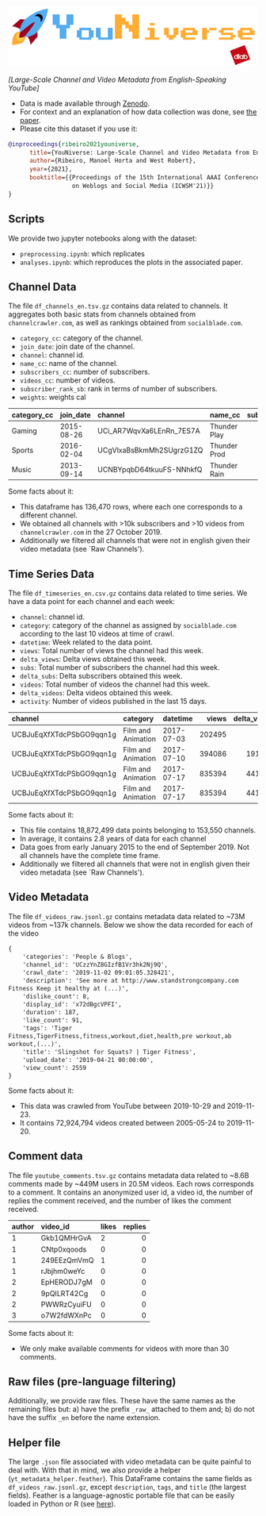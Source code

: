 ![Repository logo](images/logo.png)


_[Large-Scale Channel and Video Metadata from English-Speaking YouTube]_

- Data is made available through [Zenodo](https://doi.org/10.5281/zenodo.4650046).
- For context and an explanation of how data collection was done, see [the paper](https://arxiv.org/abs/2012.10378).
- Please cite this dataset if you use it:

~~~bibtex
@inproceedings{ribeiro2021youniverse,
      title={YouNiverse: Large-Scale Channel and Video Metadata from English-Speaking YouTube}, 
      author={Ribeiro, Manoel Horta and West Robert},
      year={2021},
      booktitle={{Proceedings of the 15th International AAAI Conference 
                  on Weblogs and Social Media (ICWSM'21)}}
}
~~~

## Scripts

We provide two jupyter notebooks along with the dataset:

- `preprocessing.ipynb`: which replicates
- `analyses.ipynb`: which reproduces the plots in the associated paper.

## Channel Data

The file `df_channels_en.tsv.gz` contains data related to channels. 
It aggregates both basic stats from channels obtained from `channelcrawler.com`, 
as well as rankings obtained from `socialblade.com`.

- `category_cc`: category of the channel.
- `join_date`: join date of the channel.
- `channel`: channel id.
- `name_cc`: name of the channel.
- `subscribers_cc`: number of subscribers.
- `videos_cc`: number of videos.
- `subscriber_rank_sb`: rank in terms of number of subscribers.
- `weights`: weights cal

| category_cc | join_date  | channel                  | name_cc      | subscribers_cc | videos_cc | subscriber_rank_sb |  weights |
|:------------|:-----------|:-------------------------|:-------------|---------------:|----------:|-------------------:|---------:|
| Gaming      | 2015-08-26 | UCi_AR7WqvXa6LEnRn_7ES7A | Thunder Play |          11500 |       849 |             877395 |  11.175  |
| Sports      | 2016-02-04 | UCgVlxaBsBkmMh2SUgrzG1ZQ | Thunder Prod |          76000 |        61 |             198340 |  5.5295  |
| Music       | 2013-09-14 | UCNBYpqbD64tkuuFS-NNhkfQ | Thunder Rain |          33700 |        58 |             382980 |  6.5855  |

Some facts about it:

- This dataframe has 136,470 rows, where each one corresponds to a different channel.
- We obtained all channels with >10k subscribers and >10 videos from `channelcrawler.com` in the 27 October 2019.
- Additionally we filtered all channels that were not in english given their video metadata (see `Raw Channels').

## Time Series Data

The file `df_timeseries_en.csv.gz` contains data related to time series. 
We have a data point for each channel and each week:

- `channel`: channel id.
- `category`: category of the channel as assigned by `socialblade.com` according to the last 10 videos at time of crawl.
- `datetime`: Week related to the data point.
- `views`: Total number of views the channel had this week.
- `delta_views`: Delta views obtained this week.
- `subs`: Total number of subscribers the channel had this week.
- `delta_subs`: Delta subscribers obtained this week.
- `videos`: Total number of videos the channel had this week.
- `delta_videos`: Delta videos obtained this week.
- `activity`: Number of videos published in the last 15 days.

| channel                  | category           | datetime   | views   | delta_views | subs | delta_subs | videos | delta_videos | activity |
|:-------------------------|:-------------------|:-----------|--------:|------------:|-----:|-----------:|-------:|-------------:|---------:|
| UCBJuEqXfXTdcPSbGO9qqn1g | Film and Animation | 2017-07-03 | 202495  |           0 |  650 |   0        |      5 |            0 |        3 |
| UCBJuEqXfXTdcPSbGO9qqn1g | Film and Animation | 2017-07-10 | 394086  |      191591 | 1046 | 396        |      6 |            1 |        1 |
| UCBJuEqXfXTdcPSbGO9qqn1g | Film and Animation | 2017-07-17 | 835394  |      441308 | 1501 | 456        |      6 |            0 |        1 |
| UCBJuEqXfXTdcPSbGO9qqn1g | Film and Animation | 2017-07-17 | 835394  |      441308 | 1501 | 456        |      6 |            0 |        1 |

Some facts about it:

- This file contains 18,872,499 data points belonging to 153,550 channels. 
- In average, it contains 2.8 years of data for each channel
- Data goes from early January 2015 to the end of September 2019. Not all channels have the complete time frame.
- Additionally we filtered all channels that were not in english given their video metadata (see `Raw Channels').

## Video Metadata

The file `df_videos_raw.jsonl.gz` contains metadata data related to ~73M videos from ~137k channels.
Below we show the data recorded for each of the video

    {
        'categories': 'People & Blogs', 
        'channel_id': 'UCzzYnZ8GIzfB1Vr3hk2Nj9Q', 
        'crawl_date': '2019-11-02 09:01:05.328421', 
        'description': 'See more at http://www.standstrongcompany.com Fitness Keep it healthy at (...)', 
        'dislike_count': 8, 
        'display_id': 'x72dBgcVPFI', 
        'duration': 187, 
        'like_count': 91,
        'tags': 'Tiger Fitness,TigerFitness,fitness,workout,diet,health,pre workout,ab workout,(...)', 
        'title': 'Slingshot for Squats? | Tiger Fitness', 
        'upload_date': '2019-04-21 00:00:00', 
        'view_count': 2559
    }
    
Some facts about it:
- This data was crawled from YouTube between 2019-10-29 and 2019-11-23.
- It contains 72,924,794 videos created between 2005-05-24 to 2019-11-20.

## Comment data

The file `youtube_comments.tsv.gz` contains metadata data related to ~8.6B comments made by ~449M users in 20.5M videos.
Each rows corresponds to a comment. 
It contains an anonymized user id, a video id, the number of replies the comment received, and the number of likes the comment received.

| author | video_id      |  likes |  replies |
|:------|:--------------|:-------|---------:|
| 1      | Gkb1QMHrGvA   |  2     |  0       |
| 1      | CNtp0xqoods   |  0     |  0       |
| 1      | 249EEzQmVmQ   |  1     |  0       |
| 1      | rJbjhm0weYc   |  0     |  0       |
| 2      | EpHERODJ7gM   |  0     |  0       |
| 2      | 9pQILRT42Cg   |  0     |  0       |
| 2      | PWWRzCyuiFU   |  0     |  0       |
| 3      | o7W2fdWXnPc   |  0     |  0       |

Some facts about it:
- We only make available comments for videos with more than 30 comments.

## Raw files (pre-language filtering)

Additionally, we provide raw files. 
These have the same names as the remaining files but:
a) have the prefix `_raw_` attached to them and;
b) do not have the suffix `_en` before the name extension.

## Helper file

The large `.json` file associated with video metadata can be quite painful to deal with. 
With that in mind, we also provide a helper (`yt_metadata_helper.feather`). 
This DataFrame contains the same fields as `df_videos_raw.jsonl.gz`, 
except `description`, `tags`, and `title` (the largest fields).
Feather is a language-agnostic portable file that can be easily loaded in Python or R (see [here][feather]).

[feather]: https://arrow.apache.org/docs/python/feather.html#:~:text=Feather%20is%20a%20portable%20file,Python%20(pandas)%20and%20R.
